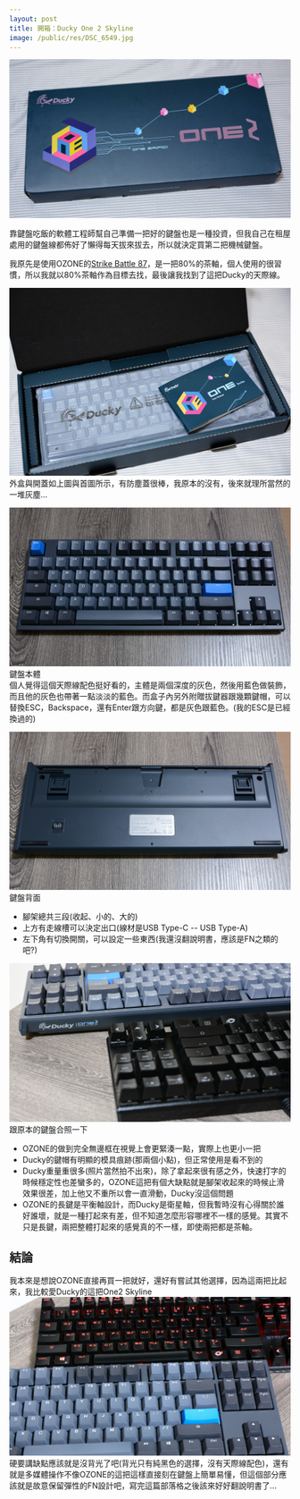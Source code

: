```yaml
---
layout: post
title: 開箱：Ducky One 2 Skyline
image: /public/res/DSC_6549.jpg
---
```


![](/public/res/DSC_6547.jpg)

靠鍵盤吃飯的軟體工程師幫自己準備一把好的鍵盤也是一種投資，但我自己在租屋處用的鍵盤線都佈好了懶得每天拔來拔去，所以就決定買第二把機械鍵盤。

我原先是使用OZONE的[Strike Battle 87](http://www.coolpc.com.tw/phpBB2/viewtopic.php?f=77&t=166565)，是一把80%的茶軸，個人使用的很習慣，所以我就以80%茶軸作為目標去找，最後讓我找到了這把Ducky的天際線。

<!-- more -->

![](/public/res/DSC_6549.jpg)
外盒與開蓋如上圖與首圖所示，有防塵蓋很棒，我原本的沒有，後來就理所當然的一堆灰塵...

![](/public/res/DSC_6545.jpg)
鍵盤本體  
個人覺得這個天際線配色挺好看的，主體是兩個深度的灰色，然後用藍色做裝飾，而且他的灰色也帶著一點淡淡的藍色。而盒子內另外附贈拔鍵器跟幾顆鍵帽，可以替換ESC，Backspace，還有Enter跟方向鍵，都是灰色跟藍色。(我的ESC是已經換過的)

![](/public/res/DSC_6546.jpg)
鍵盤背面  
+ 腳架總共三段(收起、小的、大的)
+ 上方有走線槽可以決定出口(線材是USB Type-C -- USB Type-A)
+ 左下角有切換開關，可以設定一些東西(我還沒翻說明書，應該是FN之類的吧?)

![](\public\res\DSC_6544.jpg)
跟原本的鍵盤合照一下
+ OZONE的做到完全無邊框在視覺上會更緊湊一點，實際上也更小一把
+ Ducky的鍵帽有明顯的模具痕跡(那兩個小點)，但正常使用是看不到的
+ Ducky重量重很多(照片當然拍不出來)，除了拿起來很有感之外，快速打字的時候穩定性也差蠻多的，OZONE這把有個大缺點就是腳架收起來的時候止滑效果很差，加上他又不重所以會一直滑動，Ducky沒這個問題
+ OZONE的長鍵是平衡軸設計，而Ducky是衛星軸，但我暫時沒有心得關於誰好誰壞，就是一種打起來有差，但不知道怎麼形容哪裡不一樣的感覺。其實不只是長鍵，兩把整體打起來的感覺真的不一樣，即使兩把都是茶軸。

## 結論
我本來是想說OZONE直接再買一把就好，還好有嘗試其他選擇，因為這兩把比起來，我比較愛Ducky的這把One2 Skyline
![](\public\res\DSC_6542.jpg)
硬要講缺點應該就是沒背光了吧(背光只有純黑色的選擇，沒有天際線配色)，還有就是多媒體操作不像OZONE的這把這樣直接刻在鍵盤上簡單易懂，但這個部分應該就是故意保留彈性的FN設計吧，寫完這篇部落格之後該來好好翻說明書了...
